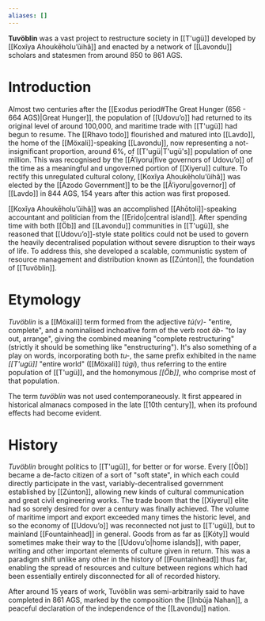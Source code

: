 ```yaml
---
aliases: []
---
```

**Tuvöblin** was a vast project to restructure society in [[T'ugü]] developed by [[Koxĭya Ahoukēholuʼŭihă]] and enacted by a network of [[Lavondu]] scholars and statesmen from around 850 to 861 AGS.
# Introduction
Almost two centuries after the [[Exodus period#The Great Hunger (656 - 664 AGS)|Great Hunger]], the population of [[Udovuʼo]] had returned to its original level of around 100,000, and maritime trade with [[T'ugü]] had begun to resume. The [[Rhavo todo]] flourished and matured into [[Lavdo]], the home of the [[Möxali]]-speaking [[Lavondu]], now representing a not-insignificant proportion, around 6%, of [[T'ugü|T'ugü's]] population of one million. This was recognised by the [[Āʼiyoru|five governors of Udovuʼo]] of the time as a meaningful and ungoverned portion of [[Xiyeru]] culture. To rectify this unregulated cultural colony, [[Koxĭya Ahoukēholuʼŭihă]] was elected by the [[Azodo Government]] to be the [[Āʼiyoru|governor]] of [[Lavdo]] in 844 AGS, 154 years after this action was first proposed.

[[Koxĭya Ahoukēholuʼŭihă]] was an accomplished [[Ahōtoli]]-speaking accountant and politician from the [[Erido|central island]]. After spending time with both [[Öb]] and [[Lavondu]] communities in [[T'ugü]], she reasoned that [[Udovuʼo]]-style state politics could not be used to govern the heavily decentralised population without severe disruption to their ways of life. To address this, she developed a scalable, communistic system of resource management and distribution known as [[Zúnton]], the foundation of [[Tuvöblin]].
# Etymology
*Tuvöblin* is a [[Möxali]] term formed from the adjective *tú(v)-* "entire, complete", and a nominalised inchoative form of the verb root *öb-* "to lay out, arrange", giving the combined meaning "complete restructuring" (strictly it should be something like "enstructuring"). It's also something of a play on words, incorporating both *tu-*, the same prefix exhibited in the name *[[T'ugü]]* "entire world" ([[Möxali]] *túgi*), thus referring to the entire population of [[T'ugü]], and the homonymous *[[Öb]]*, who comprise most of that population.

The term *tuvöblin* was not used contemporaneously. It first appeared in historical almanacs composed in the late [[10th century]], when its profound effects had become evident.
# History
*Tuvöblin* brought politics to [[T'ugü]], for better or for worse. Every [[Öb]] became a de-facto citizen of a sort of "soft state", in which each could directly participate in the vast, variably-decentralised government established by [[Zúnton]], allowing new kinds of cultural communication and great civil engineering works. The trade boom that the [[Xiyeru]] elite had so sorely desired for over a century was finally achieved. The volume of maritime import and export exceeded many times the historic level, and so the economy of [[Udovuʼo]] was reconnected not just to [[T'ugü]], but to mainland [[Fountainhead]] in general. Goods from as far as [[Kóty]] would sometimes make their way to the [[Udovuʼo|home islands]], with paper, writing and other important elements of culture given in return. This was a paradigm shift unlike any other in the history of [[Fountainhead]] thus far, enabling the spread of resources and culture between regions which had been essentially entirely disconnected for all of recorded history.

After around 15 years of work, Tuvöblin was semi-arbitrarily said to have completed in 861 AGS, marked by the composition the [[Inbúja Nahan]], a peaceful declaration of the independence of the [[Lavondu]] nation.